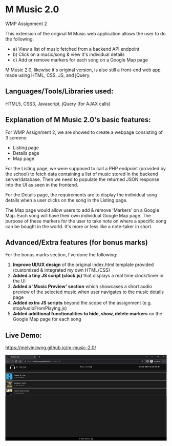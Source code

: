 # M Music 2.0

WMP Assignment 2

This extension of the original M Music web application allows the user to do the following:

- a) View a list of music fetched from a backend API endpoint
- b) Click on a music/song & view it's individual details
- c) Add or remove markers for each song on a Google Map page

M Music 2.0, likewise it's original version, is also still a front-end web app made using HTML, CSS, JS, and jQuery.

## Languages/Tools/Libraries used:

HTML5, CSS3, Javascript, jQuery (for AJAX calls)

## Explanation of M Music 2.0's basic features:

For WMP Assignment 2, we are showed to create a webpage consisting of 3 screens:

- Listing page
- Details page
- Map page

For the Listing page, we were supposed to call a PHP endpoint (provided by the school) to fetch data containing a list of music stored in the backend server/database. Then we need to populate the returned JSON response into the UI as seen in the frontend.

For the Details page, the requirements are to display the individual song details when a user clicks on the song in the Listing page.

The Map page would allow users to add & remove 'Markers' on a Google Map. Each song will have their own individual Google Map page. The purpose of these markers for the user to take note on where a specific song can be bought in the world. It's more or less like a note-taker in short.

## Advanced/Extra features (for bonus marks)

For the bonus marks section, I've done the following:

1. **Improve UI/UX design** of the original index.html template provided (customized & integrated my own HTML/CSS)
2. **Added a tiny JS script (clock.js)** that displays a real time clock/timer in the UI
3. **Added a 'Music Preview' section** which showcases a short audio preview of the selected music when user navigates to the music details page
4. **Added extra JS scripts** beyond the scope of the assignment (e.g. stopAudioFromPlaying.js)
5. **Added additional functionalities to hide, show, delete markers** on the Google Map page for each song

## Live Demo:

https://melvincwng.github.io/m-music-2.0/

<img src="./assets/img/demo.jpg" />
